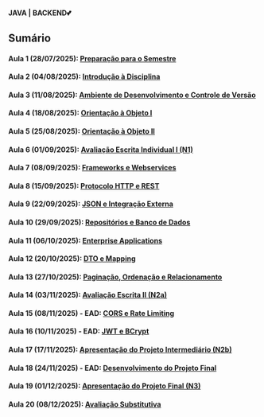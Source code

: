 <h4> JAVA | BACKEND💕</h4>
<h2>Sumário</h2>
<h4>Aula 1 (28/07/2025): <a href="">Preparação para o Semestre</a></h4>
<h4>Aula 2 (04/08/2025): <a href="">Introdução à Disciplina</a></h4>
<h4>Aula 3 (11/08/2025): <a href="">Ambiente de Desenvolvimento e Controle de Versão</a></h4>
<h4>Aula 4 (18/08/2025): <a href="">Orientação à Objeto I</a></h4>
<h4>Aula 5 (25/08/2025): <a href="">Orientação à Objeto II</a></h4>
<h4>Aula 6 (01/09/2025): <a href="">Avaliação Escrita Individual I (N1)</a></h4>
<h4>Aula 7 (08/09/2025): <a href="">Frameworks e Webservices</a></h4>
<h4>Aula 8 (15/09/2025): <a href="">Protocolo HTTP e REST</a></h4>
<h4>Aula 9 (22/09/2025): <a href="">JSON e Integração Externa</a></h4>
<h4>Aula 10 (29/09/2025): <a href="">Repositórios e Banco de Dados</a></h4>
<h4>Aula 11 (06/10/2025): <a href="">Enterprise Applications</a></h4>
<h4>Aula 12 (20/10/2025): <a href="">DTO e Mapping</a></h4>
<h4>Aula 13 (27/10/2025): <a href="">Paginação, Ordenação e Relacionamento</a></h4>
<h4>Aula 14 (03/11/2025): <a href="">Avaliação Escrita II (N2a)</a></h4>
<h4>Aula 15 (08/11/2025) - EAD: <a href="">CORS e Rate Limiting</a></h4>
<h4>Aula 16 (10/11/2025) - EAD: <a href="">JWT e BCrypt</a></h4>
<h4>Aula 17 (17/11/2025): <a href="">Apresentação do Projeto Intermediário (N2b)</a></h4>
<h4>Aula 18 (24/11/2025) - EAD: <a href="">Desenvolvimento do Projeto Final</a></h4>
<h4>Aula 19 (01/12/2025): <a href="">Apresentação do Projeto Final (N3)</a></h4>
<h4>Aula 20 (08/12/2025): <a href="">Avaliação Substitutiva</a></h4>
